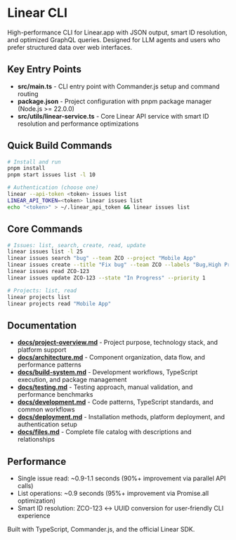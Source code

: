 <!-- Generated: 2025-08-30T19:51:49+02:00 -->

# Linear CLI

High-performance CLI for Linear.app with JSON output, smart ID resolution, and optimized GraphQL queries. Designed for LLM agents and users who prefer structured data over web interfaces.

## Key Entry Points

- **src/main.ts** - CLI entry point with Commander.js setup and command routing
- **package.json** - Project configuration with pnpm package manager (Node.js >= 22.0.0)
- **src/utils/linear-service.ts** - Core Linear API service with smart ID resolution and performance optimizations

## Quick Build Commands

```bash
# Install and run
pnpm install
pnpm start issues list -l 10

# Authentication (choose one)
linear --api-token <token> issues list
LINEAR_API_TOKEN=<token> linear issues list
echo "<token>" > ~/.linear_api_token && linear issues list
```

## Core Commands

```bash
# Issues: list, search, create, read, update
linear issues list -l 25
linear issues search "bug" --team ZCO --project "Mobile App"
linear issues create --title "Fix bug" --team ZCO --labels "Bug,High Priority"
linear issues read ZCO-123
linear issues update ZCO-123 --state "In Progress" --priority 1

# Projects: list, read
linear projects list
linear projects read "Mobile App"
```

## Documentation

- **[docs/project-overview.md](docs/project-overview.md)** - Project purpose, technology stack, and platform support
- **[docs/architecture.md](docs/architecture.md)** - Component organization, data flow, and performance patterns
- **[docs/build-system.md](docs/build-system.md)** - Development workflows, TypeScript execution, and package management
- **[docs/testing.md](docs/testing.md)** - Testing approach, manual validation, and performance benchmarks
- **[docs/development.md](docs/development.md)** - Code patterns, TypeScript standards, and common workflows
- **[docs/deployment.md](docs/deployment.md)** - Installation methods, platform deployment, and authentication setup
- **[docs/files.md](docs/files.md)** - Complete file catalog with descriptions and relationships

## Performance

- Single issue read: ~0.9-1.1 seconds (90%+ improvement via parallel API calls)
- List operations: ~0.9 seconds (95%+ improvement via Promise.all optimization)  
- Smart ID resolution: ZCO-123 ↔ UUID conversion for user-friendly CLI experience

Built with TypeScript, Commander.js, and the official Linear SDK.